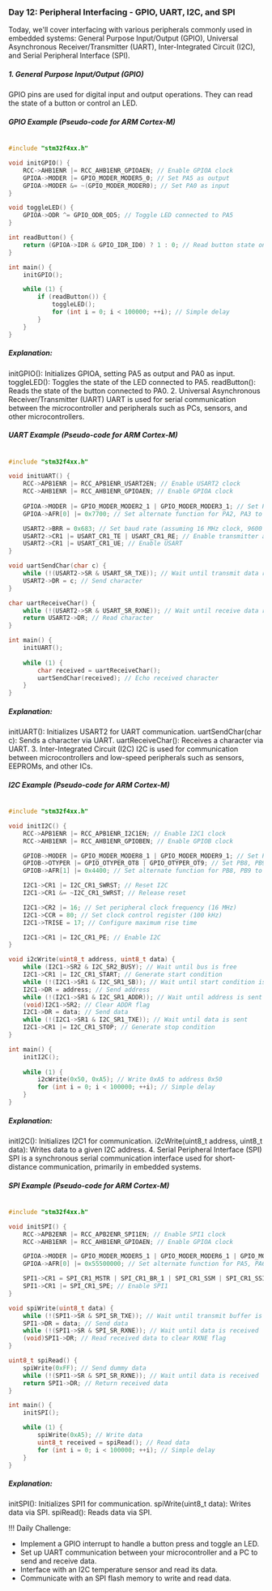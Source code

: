 ### Day 12: Peripheral Interfacing - GPIO, UART, I2C, and SPI
Today, we'll cover interfacing with various peripherals commonly used in embedded systems: General Purpose Input/Output (GPIO), Universal Asynchronous Receiver/Transmitter (UART), Inter-Integrated Circuit (I2C), and Serial Peripheral Interface (SPI).

##### 1. General Purpose Input/Output (GPIO)
GPIO pins are used for digital input and output operations. They can read the state of a button or control an LED.

##### GPIO Example (Pseudo-code for ARM Cortex-M)

```cpp

#include "stm32f4xx.h"

void initGPIO() {
    RCC->AHB1ENR |= RCC_AHB1ENR_GPIOAEN; // Enable GPIOA clock
    GPIOA->MODER |= GPIO_MODER_MODER5_0; // Set PA5 as output
    GPIOA->MODER &= ~(GPIO_MODER_MODER0); // Set PA0 as input
}

void toggleLED() {
    GPIOA->ODR ^= GPIO_ODR_OD5; // Toggle LED connected to PA5
}

int readButton() {
    return (GPIOA->IDR & GPIO_IDR_ID0) ? 1 : 0; // Read button state on PA0
}

int main() {
    initGPIO();

    while (1) {
        if (readButton()) {
            toggleLED();
            for (int i = 0; i < 100000; ++i); // Simple delay
        }
    }
}
```
##### Explanation:

initGPIO(): Initializes GPIOA, setting PA5 as output and PA0 as input.
toggleLED(): Toggles the state of the LED connected to PA5.
readButton(): Reads the state of the button connected to PA0.
2. Universal Asynchronous Receiver/Transmitter (UART)
UART is used for serial communication between the microcontroller and peripherals such as PCs, sensors, and other microcontrollers.

##### UART Example (Pseudo-code for ARM Cortex-M)

```cpp

#include "stm32f4xx.h"

void initUART() {
    RCC->APB1ENR |= RCC_APB1ENR_USART2EN; // Enable USART2 clock
    RCC->AHB1ENR |= RCC_AHB1ENR_GPIOAEN; // Enable GPIOA clock
    
    GPIOA->MODER |= GPIO_MODER_MODER2_1 | GPIO_MODER_MODER3_1; // Set PA2, PA3 to alternate function
    GPIOA->AFR[0] |= 0x7700; // Set alternate function for PA2, PA3 to USART2

    USART2->BRR = 0x683; // Set baud rate (assuming 16 MHz clock, 9600 baud)
    USART2->CR1 |= USART_CR1_TE | USART_CR1_RE; // Enable transmitter and receiver
    USART2->CR1 |= USART_CR1_UE; // Enable USART
}

void uartSendChar(char c) {
    while (!(USART2->SR & USART_SR_TXE)); // Wait until transmit data register is empty
    USART2->DR = c; // Send character
}

char uartReceiveChar() {
    while (!(USART2->SR & USART_SR_RXNE)); // Wait until receive data register is not empty
    return USART2->DR; // Read character
}

int main() {
    initUART();
    
    while (1) {
        char received = uartReceiveChar();
        uartSendChar(received); // Echo received character
    }
}
```
##### Explanation:

initUART(): Initializes USART2 for UART communication.
uartSendChar(char c): Sends a character via UART.
uartReceiveChar(): Receives a character via UART.
3. Inter-Integrated Circuit (I2C)
I2C is used for communication between microcontrollers and low-speed peripherals such as sensors, EEPROMs, and other ICs.

##### I2C Example (Pseudo-code for ARM Cortex-M)

```cpp

#include "stm32f4xx.h"

void initI2C() {
    RCC->APB1ENR |= RCC_APB1ENR_I2C1EN; // Enable I2C1 clock
    RCC->AHB1ENR |= RCC_AHB1ENR_GPIOBEN; // Enable GPIOB clock

    GPIOB->MODER |= GPIO_MODER_MODER8_1 | GPIO_MODER_MODER9_1; // Set PB8, PB9 to alternate function
    GPIOB->OTYPER |= GPIO_OTYPER_OT8 | GPIO_OTYPER_OT9; // Set PB8, PB9 to open-drain
    GPIOB->AFR[1] |= 0x4400; // Set alternate function for PB8, PB9 to I2C1

    I2C1->CR1 |= I2C_CR1_SWRST; // Reset I2C
    I2C1->CR1 &= ~I2C_CR1_SWRST; // Release reset

    I2C1->CR2 |= 16; // Set peripheral clock frequency (16 MHz)
    I2C1->CCR = 80; // Set clock control register (100 kHz)
    I2C1->TRISE = 17; // Configure maximum rise time

    I2C1->CR1 |= I2C_CR1_PE; // Enable I2C
}

void i2cWrite(uint8_t address, uint8_t data) {
    while (I2C1->SR2 & I2C_SR2_BUSY); // Wait until bus is free
    I2C1->CR1 |= I2C_CR1_START; // Generate start condition
    while (!(I2C1->SR1 & I2C_SR1_SB)); // Wait until start condition is generated
    I2C1->DR = address; // Send address
    while (!(I2C1->SR1 & I2C_SR1_ADDR)); // Wait until address is sent
    (void)I2C1->SR2; // Clear ADDR flag
    I2C1->DR = data; // Send data
    while (!(I2C1->SR1 & I2C_SR1_TXE)); // Wait until data is sent
    I2C1->CR1 |= I2C_CR1_STOP; // Generate stop condition
}

int main() {
    initI2C();
    
    while (1) {
        i2cWrite(0x50, 0xA5); // Write 0xA5 to address 0x50
        for (int i = 0; i < 100000; ++i); // Simple delay
    }
}
```
##### Explanation:

initI2C(): Initializes I2C1 for communication.
i2cWrite(uint8_t address, uint8_t data): Writes data to a given I2C address.
4. Serial Peripheral Interface (SPI)
SPI is a synchronous serial communication interface used for short-distance communication, primarily in embedded systems.

##### SPI Example (Pseudo-code for ARM Cortex-M)

```cpp

#include "stm32f4xx.h"

void initSPI() {
    RCC->APB2ENR |= RCC_APB2ENR_SPI1EN; // Enable SPI1 clock
    RCC->AHB1ENR |= RCC_AHB1ENR_GPIOAEN; // Enable GPIOA clock

    GPIOA->MODER |= GPIO_MODER_MODER5_1 | GPIO_MODER_MODER6_1 | GPIO_MODER_MODER7_1; // Set PA5, PA6, PA7 to alternate function
    GPIOA->AFR[0] |= 0x55500000; // Set alternate function for PA5, PA6, PA7 to SPI1

    SPI1->CR1 = SPI_CR1_MSTR | SPI_CR1_BR_1 | SPI_CR1_SSM | SPI_CR1_SSI; // Configure SPI1 as master, baud rate, software slave management
    SPI1->CR1 |= SPI_CR1_SPE; // Enable SPI1
}

void spiWrite(uint8_t data) {
    while (!(SPI1->SR & SPI_SR_TXE)); // Wait until transmit buffer is empty
    SPI1->DR = data; // Send data
    while (!(SPI1->SR & SPI_SR_RXNE)); // Wait until data is received
    (void)SPI1->DR; // Read received data to clear RXNE flag
}

uint8_t spiRead() {
    spiWrite(0xFF); // Send dummy data
    while (!(SPI1->SR & SPI_SR_RXNE)); // Wait until data is received
    return SPI1->DR; // Return received data
}

int main() {
    initSPI();

    while (1) {
        spiWrite(0xA5); // Write data
        uint8_t received = spiRead(); // Read data
        for (int i = 0; i < 100000; ++i); // Simple delay
    }
}
```
##### Explanation:

initSPI(): Initializes SPI1 for communication.
spiWrite(uint8_t data): Writes data via SPI.
spiRead(): Reads data via SPI.

!!! Daily Challenge:
* Implement a GPIO interrupt to handle a button press and toggle an LED.
* Set up UART communication between your microcontroller and a PC to send and receive data.
* Interface with an I2C temperature sensor and read its data.
* Communicate with an SPI flash memory to write and read data.
